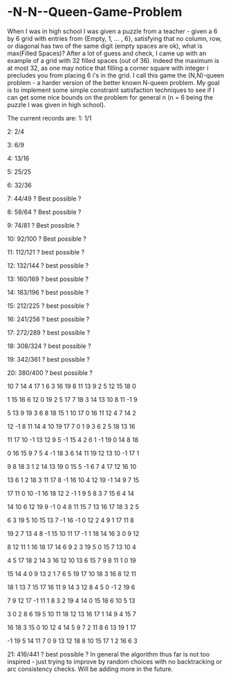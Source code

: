 # -N-N--Queen-Game-Problem

When I was in high school I was given a puzzle from a teacher - given a 6 by 6 grid with entries from {Empty, 1, ... , 6}, satisfying that no column, row, or diagonal has two of the same digit (empty spaces are ok), what is max(Filled Spaces)? After a lot of guess and check, I came up with an example of a grid with 32 filled spaces (out of 36). Indeed the maximum is at most 32, as one may notice that filling a corner square with integer i precludes you from placing 6 i's in the grid. I call this game the (N,N)-queen problem - a harder version of the better known N-queen problem. My goal is to implement some simple constraint satisfaction techniques to see if I can get some nice bounds on the problem for general n (n = 6 being the puzzle I was given in high school).

The current records are:
1: 1/1

2: 2/4

3: 6/9

4: 13/16

5: 25/25

6: 32/36

7: 44/49 ? Best possible ?

8: 58/64 ? Best possible ?

9: 74/81 ? Best possible ?

10: 92/100 ? Best possible ?

11: 112/121 ? best possible ?

12: 132/144 ? best possible ? 

13: 160/169 ? best possible ?

14: 183/196 ? best possible ? 

15: 212/225 ? best possible ?

16: 241/256 ? best possible ?

17: 272/289 ? best possible ?

18: 308/324 ? best possible ?

19: 342/361 ? best possible ?

20: 380/400 ? best possible ?

 10  7  14  4  17  1  6  3  16  19  8  11  13  9  2  5  12  15  18  0 

 1  15  16  6  12  0  19  2  5  17  7  18  3  14  13  10  8  11  -1  9 

 5  13  9  19  3  6  8  18  15  1  10  17  0  16  11  12  4  7  14  2 

 12  -1  8  11  14  4  10  19  17  7  0  1  9  3  6  2  5  18  13  16 

 11  17  10  -1  13  12  9  5  -1  15  4  2  6  1  -1  19  0  14  8  18 

 0  16  15  9  7  5  4  -1  18  3  6  14  11  19  12  13  10  -1  17  1 

 9  8  18  3  1  2  14  13  19  0  15  5  -1  6  7  4  17  12  16  10 

 13  6  1  2  18  3  11  17  8  -1  16  10  4  12  19  -1  14  9  7  15 

 17  11  0  10  -1  16  18  12  2  -1  1  9  5  8  3  7  15  6  4  14 

 14  10  6  12  19  9  -1  0  4  8  11  15  7  13  16  17  18  3  2  5 

 6  3  19  5  10  15  13  7  -1  16  -1  0  12  2  4  9  1  17  11  8 

 19  2  7  13  4  8  -1  15  10  11  17  -1  1  18  14  16  3  0  9  12 

 8  12  11  1  16  18  17  14  6  9  2  3  19  5  0  15  7  13  10  4 

 4  5  17  18  2  14  3  16  12  10  13  6  15  7  9  8  11  1  0  19 

 15  14  4  0  9  13  2  1  7  6  5  19  17  10  18  3  16  8  12  11 

 18  1  13  7  15  17  16  11  9  14  3  12  8  4  5  0  -1  2  19  6 

 7  9  12  17  -1  11  1  8  3  2  19  4  14  0  15  18  6  10  5  13 

 3  0  2  8  6  19  5  10  11  18  12  13  16  17  1  14  9  4  15  7 

 16  18  3  15  0  10  12  4  14  5  9  7  2  11  8  6  13  19  1  17 

 -1  19  5  14  11  7  0  9  13  12  18  8  10  15  17  1  2  16  6  3 

21: 416/441 ? best possible ?
In general the algorithm thus far is not too inspired - just trying to improve by random choices with no backtracking or arc consistency checks. Will be adding more in the future.
